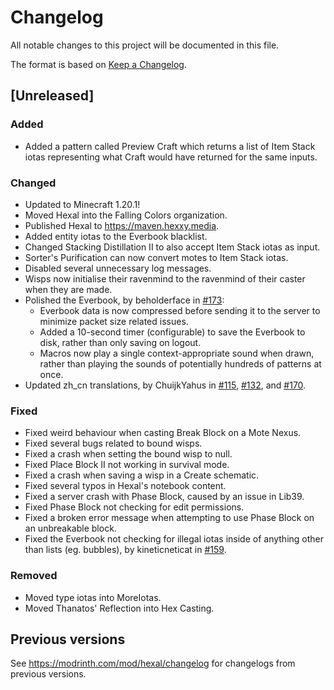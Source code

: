 # Changelog

All notable changes to this project will be documented in this file.

The format is based on [Keep a Changelog](https://keepachangelog.com/en/1.1.0/).

## [Unreleased]

### Added

- Added a pattern called Preview Craft which returns a list of Item Stack iotas representing what Craft would have returned for the same inputs.

### Changed

- Updated to Minecraft 1.20.1!
- Moved Hexal into the Falling Colors organization.
- Published Hexal to https://maven.hexxy.media.
- Added entity iotas to the Everbook blacklist.
- Changed Stacking Distillation II to also accept Item Stack iotas as input.
- Sorter's Purification can now convert motes to Item Stack iotas.
- Disabled several unnecessary log messages.
- Wisps now initialise their ravenmind to the ravenmind of their caster when they are made.
- Polished the Everbook, by beholderface in [#173](https://github.com/FallingColors/Hexal/pull/173):
  - Everbook data is now compressed before sending it to the server to minimize packet size related issues.
  - Added a 10-second timer (configurable) to save the Everbook to disk, rather than only saving on logout.
  - Macros now play a single context-appropriate sound when drawn, rather than playing the sounds of potentially hundreds of patterns at once. 
- Updated zh_cn translations, by ChuijkYahus in [#115](https://github.com/FallingColors/Hexal/pull/115), [#132](https://github.com/FallingColors/Hexal/pull/132), and [#170](https://github.com/FallingColors/Hexal/pull/170).

### Fixed

- Fixed weird behaviour when casting Break Block on a Mote Nexus.
- Fixed several bugs related to bound wisps.
- Fixed a crash when setting the bound wisp to null.
- Fixed Place Block II not working in survival mode.
- Fixed a crash when saving a wisp in a Create schematic.
- Fixed several typos in Hexal's notebook content.
- Fixed a server crash with Phase Block, caused by an issue in Lib39.
- Fixed Phase Block not checking for edit permissions.
- Fixed a broken error message when attempting to use Phase Block on an unbreakable block.
- Fixed the Everbook not checking for illegal iotas inside of anything other than lists (eg. bubbles), by kineticneticat in [#159](https://github.com/FallingColors/Hexal/pull/159).

### Removed

- Moved type iotas into MoreIotas.
- Moved Thanatos' Reflection into Hex Casting.

## Previous versions

See https://modrinth.com/mod/hexal/changelog for changelogs from previous versions.
